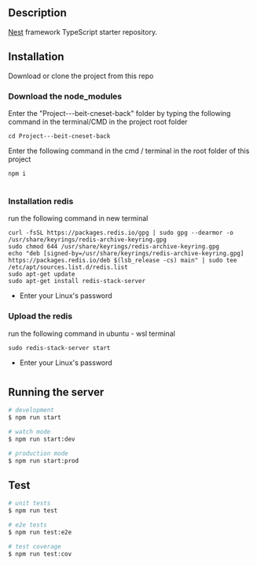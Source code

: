 ## Description

[Nest](https://github.com/nestjs/nest) framework TypeScript starter repository.

## Installation

Download or clone the project from this repo

### Download the node_modules

Enter the "Project---beit-cneset-back" folder by typing the following command in the terminal/CMD in the project root folder

```
cd Project---beit-cneset-back
```

Enter the following command in the cmd / terminal in the root folder of this project

```
npm i
```

#

#

### Installation redis

run the following command in new terminal

```
curl -fsSL https://packages.redis.io/gpg | sudo gpg --dearmor -o /usr/share/keyrings/redis-archive-keyring.gpg
sudo chmod 644 /usr/share/keyrings/redis-archive-keyring.gpg
echo "deb [signed-by=/usr/share/keyrings/redis-archive-keyring.gpg] https://packages.redis.io/deb $(lsb_release -cs) main" | sudo tee /etc/apt/sources.list.d/redis.list
sudo apt-get update
sudo apt-get install redis-stack-server
```

- Enter your Linux's password

### Upload the redis

run the following command in ubuntu - wsl terminal

```
sudo redis-stack-server start
```

- Enter your Linux's password

#

#

## Running the server

```bash
# development
$ npm run start

# watch mode
$ npm run start:dev

# production mode
$ npm run start:prod
```

## Test

```bash
# unit tests
$ npm run test

# e2e tests
$ npm run test:e2e

# test coverage
$ npm run test:cov
```
